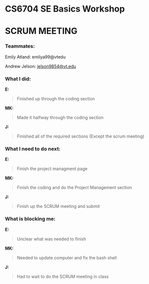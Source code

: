 # CS6704 SE Basics Workshop

# SCRUM MEETING

### Teammates:

Emily Atland: emilya99@vtedu

Andrew Jelson: jelson9854@vt.edu


### What I did:

**E:** 
> Finished up through the coding section

**MK:**
> Made it halfway through the coding section

**J:** 
> Finished all of the required sections (Except the scrum meeting)


### What I need to do next:

**E:**
> Finish the project managment page

**MK:**
> Finish the coding and do the Project Management section

**J:** 
> Finish up the SCRUM meeting and submit


### What is blocking me:

**E:**
> Unclear what was needed to finish

**MK:** 
> Needed to update computer and fix the bash shell

**J:**
> Had to wait to do the SCRUM meeting in class

